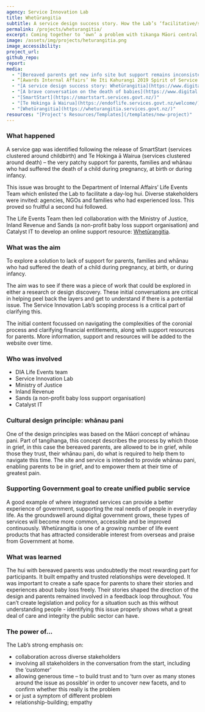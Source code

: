 ```yaml
---
agency: Service Innovation Lab
title: Whetūrangitia
subtitle: A service design success story. How the Lab’s ‘facilitative/scoping approach’ was used as a catalyst, leading to a solution for a problem long ago identified by several agencies as important, but which no single agency had been able to own or address.
permalink: /projects/wheturangitia/
excerpt: Coming together to ‘own’ a problem with tikanga Māori central to the solution
image: /assets/img/projects/heturangitia.png
image_accessibility:
project_url:
github_repo:
report:
media:
  - "[Bereaved parents get new info site but support remains inconsistent](https://www.stuff.co.nz/national/health/115880944/bereaved-parents-get-new-info-site-but-support-remains-inconsistent)"
  - “[Awards Internal Affairs’ He Iti Kahurangi 2019 Spirit of Service Supreme Award]()”
  - "[A service design success story: Whetūrangitia](https://www.digital.govt.nz/blog/a-service-design-success-story-wheturangitia/)"
  - "[A brave conversation on the death of babies](https://www.digital.govt.nz/blog/a-brave-conversation-on-the-death-of-babies/)"
  - "[SmartStart](https://smartstart.services.govt.nz/)"
  - "[Te Hokinga ā Wairua](https://endoflife.services.govt.nz/welcome/)"
  - "[Whetūrangitia](https://wheturangitia.services.govt.nz/)"
resources: "[Project's Resources/Templates](/templates/new-project)"
---
```


### What happened  

A service gap was identified following the release of SmartStart (services clustered around childbirth) and Te Hokinga ā Wairua (services clustered around death) – the very patchy support for parents, families and whānau who had suffered the death of a child during pregnancy, at birth or during infancy.

This issue was brought to the Department of Internal Affairs’ Life Events Team which enlisted the Lab to facilitate a day-log hui. Diverse stakeholders were invited: agencies, NGOs and families who had experienced loss. This proved so fruitful a second hui followed.

The Life Events Team then led collaboration with the Ministry of Justice, Inland Revenue and Sands (a non-profit baby loss support organisation) and Catalyst IT to develop an online support resource: [Whetūrangitia](https://wheturangitia.services.govt.nz/).

### What was the aim

To explore a solution to lack of support for parents, families and whānau who had suffered the death of a child during pregnancy, at birth, or during infancy.

The aim was to see if there was a piece of work that could be explored in either a research or design discovery. These initial conversations are critical in helping peel back the layers and get to understand if there is a potential issue. The Service Innovation Lab’s scoping process is a critical part of clarifying this.

The initial content focussed on navigating the complexities of the coronial process and clarifying financial entitlements, along with support resources for parents. More information, support and resources will be added to the website over time.

### Who was involved

* DIA Life Events team
* Service Innovation Lab
* Ministry of Justice
* Inland Revenue
* Sands (a non-profit baby loss support organisation)
* Catalyst IT

### Cultural design principle: whānau pani

One of the design principles was based on the Māori concept of whānau pani. Part of tangihanga, this concept describes the process by which those in grief, in this case the bereaved parents, are allowed to be in grief, while those they trust, their whānau pani, do what is required to help them to navigate this time. The site and service is intended to provide whānau pani, enabling parents to be in grief, and to empower them at their time of greatest pain.

### Supporting Government goal to create unified public service

A good example of where integrated services can provide a better experience of government, supporting the real needs of people in everyday life. As the groundswell around digital government grows, these types of services will become more common, accessible and be improved continuously. Whetūrangitia is one of a growing number of life event products that has attracted considerable interest from overseas and praise from Government at home.

### What was learned

The hui with bereaved parents was undoubtedly the most rewarding part for participants. It built empathy and trusted relationships were developed. It was important to create a safe space for parents to share their stories and experiences about baby loss freely. Their stories shaped the direction of the design and parents remained involved in a feedback loop throughout.
You can’t create legislation and policy for a situation such as this without understanding people - identifying this issue properly shows what a great deal of care and integrity the public sector can have.

### The power of…

The Lab’s strong emphasis on:

* collaboration across diverse stakeholders
* involving all stakeholders in the conversation from the start, including the ‘customer’
* allowing generous time – to build trust and to ‘turn over as many stones around the issue as possible’ in order to uncover new facets, and to confirm whether this really is the problem
* or just a symptom of different problem
* relationship-building; empathy
